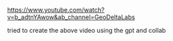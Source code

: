 https://www.youtube.com/watch?v=b_adtnYAwow&ab_channel=GeoDeltaLabs

tried to create the above video using the gpt and collab
